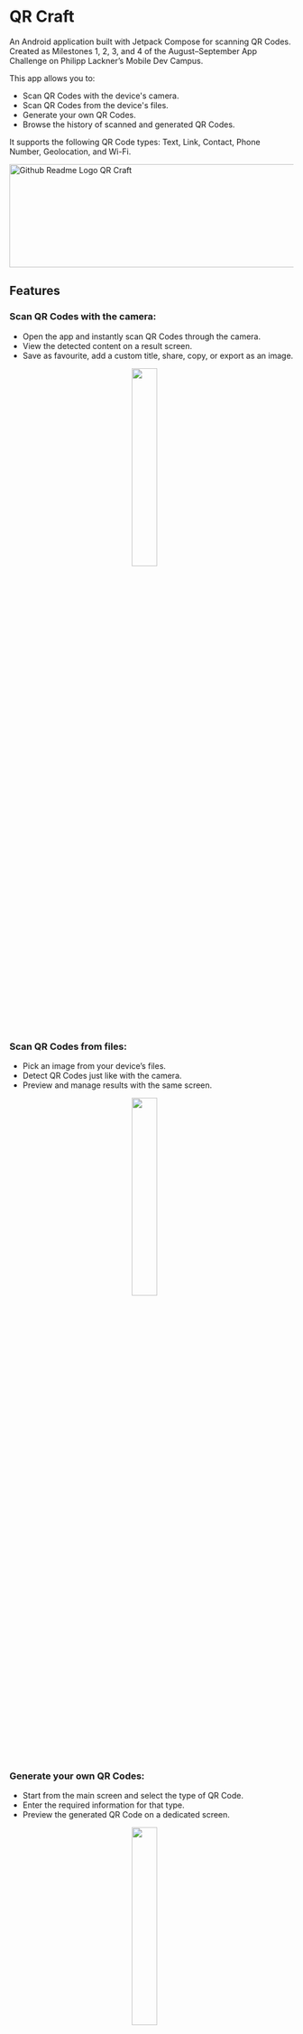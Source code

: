 # QR Craft
An Android application built with Jetpack Compose for scanning QR Codes. Created as Milestones 1, 2, 3, and 4 of the August–September App Challenge on Philipp Lackner’s Mobile Dev Campus.

This app allows you to:
- Scan QR Codes with the device's camera.
- Scan QR Codes from the device's files.
- Generate your own QR Codes.
- Browse the history of scanned and generated QR Codes.

It supports the following QR Code types: Text, Link, Contact, Phone Number, Geolocation, and Wi-Fi.

<img width="885" height="183" alt="Github Readme Logo QR Craft" src="https://github.com/user-attachments/assets/0b3e12a8-5f41-4bc5-a0a9-a7457f607010" />

## Features

### Scan QR Codes with the camera:
- Open the app and instantly scan QR Codes through the camera.
- View the detected content on a result screen.
- Save as favourite, add a custom title, share, copy, or export as an image.

<div style="text-align: center;">
  <img src="https://github.com/user-attachments/assets/8ebe2a52-7c89-45d4-9835-f173ecd0cf77" width="30%" style="margin-right: 5%;" />
</div>

### Scan QR Codes from files:
- Pick an image from your device’s files.
- Detect QR Codes just like with the camera.
- Preview and manage results with the same screen.

<div style="text-align: center;">
  <img src="https://github.com/user-attachments/assets/d5807168-767d-4c84-99e5-67e397e94b5e" width="30%" style="margin-right: 5%;" />
</div>

### Generate your own QR Codes:
- Start from the main screen and select the type of QR Code.
- Enter the required information for that type.
- Preview the generated QR Code on a dedicated screen.

<div style="text-align: center;">
  <img src="https://github.com/user-attachments/assets/a94b2bcc-16a5-43ab-8bf8-5891aa55e750" width="30%" style="margin-right: 5%;" />
</div>

### History of QR Codes:
- Browse scanned and generated QR Codes in one place.
- Separate tabs for scanned and generated items.
- Favourites always appear first, sorted from newest to oldest.
- Tap to preview, long press to share or delete.

<div style="text-align: center;">
  <img src="https://github.com/user-attachments/assets/8173bb8c-3dd3-4da9-8b8e-4176743db418" width="30%" style="margin-right: 5%;" />
</div>

## Built with

* **Koin**: provides dependency injection for class instantiation and lifecycle management.
* **CameraX**: displays the device’s camera feed within the app..
* **ML Kit Barcode Scanning**: detects and extracts content from QR codes.
* **ZXing**: generates QR codes from text and other data formats.
* **Room**: library for local SQLite database.

## Feedback
If you have any feedback or like my work and need a freelance Android Developer, please feel free to reach out to me at [LinkedIn](https://www.linkedin.com/in/rnicolasmarin/).
